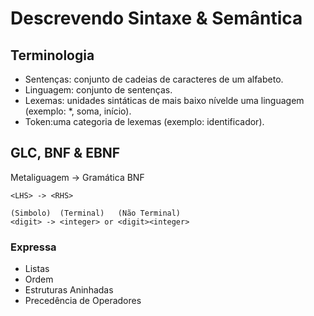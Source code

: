 # Descrevendo Sintaxe & Semântica
## Terminologia
- Sentenças: conjunto de cadeias de caracteres de um alfabeto.
- Linguagem: conjunto de sentenças. 
- Lexemas: unidades sintáticas de mais baixo nívelde uma linguagem (exemplo: *, soma, início).
- Token:uma categoria de lexemas (exemplo: identificador).

## GLC, BNF & EBNF
Metaliguagem -> Gramática BNF
        
    <LHS> -> <RHS>

    (Simbolo)  (Terminal)   (Não Terminal)
    <digit> -> <integer> or <digit><integer>

### Expressa
- Listas
- Ordem
- Estruturas Aninhadas
- Precedência de Operadores